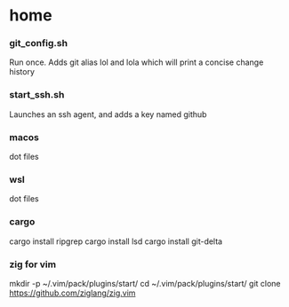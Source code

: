 # home

### git_config.sh
Run once. Adds git alias lol and lola which will print a concise change history

### start_ssh.sh
Launches an ssh agent, and adds a key named github

### macos
dot files

### wsl
dot files

### cargo
cargo install ripgrep
cargo install lsd
cargo install git-delta

### zig for vim

mkdir -p ~/.vim/pack/plugins/start/
cd ~/.vim/pack/plugins/start/
git clone https://github.com/ziglang/zig.vim


